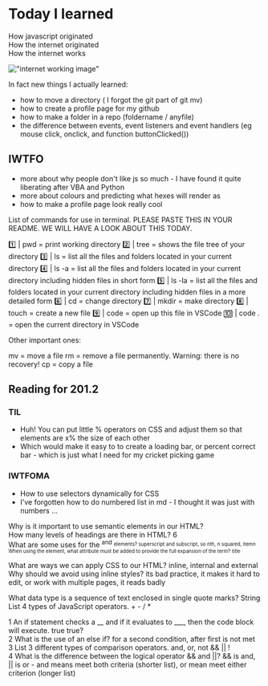 # Today I learned

How javascript originated   
How the internet originated   
How the internet works   

!["internet working image"](https://mocomi.com/wp-content/uploads/2016/10/MOC_GIFO_INTERNET.gif)

In fact new things I actually learned:   
- how to move a directory ( I forgot the git part of git mv)
- how to create a profile page for my github
- how to make a folder in a repo (foldername / anyfile)
- the difference between events, event listeners and event handlers (eg mouse click, onclick, and function buttonClicked())

## IWTFO   

- more about why people don't like js so much - I have found it quite liberating after VBA and Python
- more about colours and predicting what hexes will render as
- how to make a profile page look really cool
  
List of commands for use in terminal. PLEASE PASTE THIS IN YOUR README. WE WILL HAVE A LOOK ABOUT THIS TODAY.

1️⃣  |  pwd = print working directory
2️⃣  | tree = shows the file tree of your directory
3️⃣  | ls = list all the files and folders located in your current directory
4️⃣  | ls -a = list all the files and folders located in your current directory including hidden files in short form
5️⃣  | ls -la = list all the files and folders located in your current directory including hidden files in a more detailed form
6️⃣  | cd = change directory
7️⃣  | mkdir = make directory
8️⃣  | touch = create a new file
9️⃣  | code <filename> = open up this file in VSCode
🔟  | code . = open the current directory in VSCode

Other important ones:

mv = move a file
rm <filename> = remove a file permanently. Warning: there is no recovery!
cp <source> <destination> = copy a file

## Reading for 201.2

### TIL
- Huh! You can put little % operators on CSS and adjust them so that elements are x% the size of each other
- Which would make it easy to to create a loading bar, or percent correct bar - which is just what I need for my cricket picking game

### IWTFOMA
- How to use selectors dynamically for CSS
- I've forgotten how to do numbered list in md - I thought it was just with numbers ...

Why is it important to use semantic elements in our HTML?   
How many levels of headings are there in HTML? 6   
What are some uses for the <sup> and <sub> elements? superscript and subscript, so nth, n squared, itemn   
When using the <abbr> element, what attribute must be added to provide the full expansion of the term? title       

What are ways we can apply CSS to our HTML? inline, internal and external   
Why should we avoid using inline styles?  its bad practice, it makes it hard to edit, or work with multiple pages, it reads badly

What data type is a sequence of text enclosed in single quote marks? String    
List 4 types of JavaScript operators. + - / *     

1 An if statement checks a __ and if it evaluates to ___, then the code block will execute. true true?     
2 What is the use of an else if?   for a second condition, after first is not met   
3 List 3 different types of comparison operators. and, or, not && || !   
4 What is the difference between the logical operator && and ||? && is and, || is or - 
  and means meet both criteria (shorter list), or mean meet either criterion (longer list)

